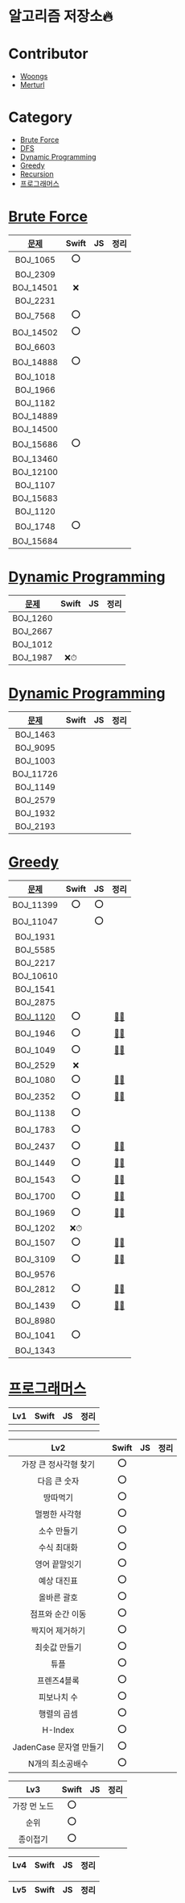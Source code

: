 # 알고리즘 저장소🔥

# Contributor

- [Woongs](https://github.com/chelwoong)
- [Merturl](https://github.com/merturl)

# Category

- [Brute Force](#brute-force)
- [DFS](#dfs)
- [Dynamic Programming](#dynamic-programming)
- [Greedy](#greedy)
- [Recursion](./Recursion)
- [프로그래머스](#프로그래머스)
# [Brute Force](./Brute%20Force)

|[문제](https://www.acmicpc.net/problem/tag/브루트%20포스)| Swift|JS|정리|
|:---:|:---:|:---:|:---:|
|BOJ_1065   | ⭕️ |  |  |
|BOJ_2309   |  |  |  |
|BOJ_14501  | ❌ |  |  |
|BOJ_2231   |  |  |  |
|BOJ_7568   | ⭕️ |  |  |
|BOJ_14502  | ⭕️ |  |  |
|BOJ_6603   |  |  |  |
|BOJ_14888  | ⭕️ |  |  |
|BOJ_1018   |  |  |  |
|BOJ_1966   |  |  |  |
|BOJ_1182   |  |  |  |
|BOJ_14889  |  |  |  |
|BOJ_14500  |  |  |  |
|BOJ_15686  | ⭕️ |  |  |
|BOJ_13460  |  |  |  |
|BOJ_12100  |  |  |  |
|BOJ_1107   |  |  |  |
|BOJ_15683  |  |  |  |
|BOJ_1120   |  |  |  |
|BOJ_1748   | ⭕️ |  |  |
|BOJ_15684  |  |  |  |

# [Dynamic Programming](./DFS)

|[문제](https://www.acmicpc.net/problem/tag/DFS)| Swift|JS|정리|
|:---:|:---:|:---:|:---:|
|BOJ_1260  |  |  |  |
|BOJ_2667   |  |  |  |
|BOJ_1012   |  |  |  |
|BOJ_1987  | ❌⏱ |  |  |


# [Dynamic Programming](./DP)

|[문제](https://www.acmicpc.net/problem/tag/다이나믹%20프로그래밍)| Swift|JS|정리|
|:---:|:---:|:---:|:---:|
|BOJ_1463   |  |  |  |
|BOJ_9095   |  |  |  |
|BOJ_1003   |  |  |  |
|BOJ_11726  |  |  |  |
|BOJ_1149   |  |  |  |
|BOJ_2579   |  |  |  |
|BOJ_1932   |  |  |  |
|BOJ_2193   |  |  |  |



# [Greedy](./Greedy)


|[문제](https://www.acmicpc.net/problem/tag/그리디%20알고리즘)      | Swift|JS|정리|
|:---:    |:---:|:---:|:---:|
|BOJ_11399  | ⭕️ |  ⭕️  |
|BOJ_11047  |  |  ⭕️  |
|BOJ_1931   |  |  |  |
|BOJ_5585   |  |  |  |
|BOJ_2217   |  |  |  |
|BOJ_10610  |  |  |  |
|BOJ_1541   |  |  |  |
|BOJ_2875   |  |  |  |
|[BOJ_1120](https://www.acmicpc.net/problem/1120)   | ⭕️ |  | [🧑‍💻](https://woongsios.tistory.com/123) |
|BOJ_1946   | ⭕️ |  | [🧑‍💻](https://woongsios.tistory.com/124) |
|BOJ_1049   | ⭕️ |  | [🧑‍💻](https://woongsios.tistory.com/125) |
|BOJ_2529   | ❌ |  |  |
|BOJ_1080   | ⭕️ |  | [🧑‍💻](https://woongsios.tistory.com/129) |
|BOJ_2352   | ⭕️ |  | [🧑‍💻](https://woongsios.tistory.com/132) | 
|BOJ_1138   | ⭕️ |  |  |
|BOJ_1783   | ⭕️ |  |  |
|BOJ_2437   | ⭕️ |  | [🧑‍💻](https://woongsios.tistory.com/133) |
|BOJ_1449   | ⭕️ |  | [🧑‍💻](https://woongsios.tistory.com/134) |
|BOJ_1543   | ⭕️ |  | [🧑‍💻](https://woongsios.tistory.com/135) |
|BOJ_1700   | ⭕️ |  | [🧑‍💻](https://woongsios.tistory.com/139) |
|BOJ_1969   | ⭕️ |  | [🧑‍💻](https://woongsios.tistory.com/136) |
|BOJ_1202   | ❌⏱ |  |  |
|BOJ_1507   | ⭕️ |  | [🧑‍💻](https://woongsios.tistory.com/141) |
|BOJ_3109   | ⭕️ |  | [🧑‍💻](https://woongsios.tistory.com/142) |
|BOJ_9576   |  |  |  |
|BOJ_2812   | ⭕️ |  | [🧑‍💻](https://woongsios.tistory.com/143) |
|BOJ_1439   | ⭕️ |  | [🧑‍💻](https://woongsios.tistory.com/144) |
|BOJ_8980   |  |  |  |
|BOJ_1041   | ⭕️ |  |  |
|BOJ_1343   |  |  |  |

# [프로그래머스](./프로그래머스)

|Lv1| Swift|JS|정리|
|:---:|:---:|:---:|:---:|
|   |  |  |  |
|   |  |  |  |

|Lv2| Swift|JS|정리|
|:---:|:---:|:---:|:---:|
| 가장 큰 정사각형 찾기 | ⭕️ |  |  |
| 다음 큰 숫자 | ⭕️ |  |  |
| 땅따먹기 | ⭕️ |  |  |
| 멀쩡한 사각형 | ⭕️ |  |  |
| 소수 만들기 | ⭕️ |  |  |
| 수식 최대화 | ⭕️ |  |  |
| 영어 끝말잇기 | ⭕️ |  |  |
| 예상 대진표 | ⭕️ |  |  |
| 올바른 괄호 | ⭕️ |  |  |
| 점프와 순간 이동 | ⭕️ |  |  |
| 짝지어 제거하기 | ⭕️ |  |  |
| 최솟값 만들기 | ⭕️ |  |  |
| 튜플 | ⭕️ | | |
| 프렌즈4블록 | ⭕️ | | |
| 피보나치 수 | ⭕️ |  |  |
| 행렬의 곱셈 | ⭕️ |  |  |
| H-Index | ⭕️ |  |  |
| JadenCase 문자열 만들기 | ⭕️ |  |  |
| N개의 최소공배수 | ⭕️ |  |  |


|Lv3| Swift|JS|정리|
|:---:|:---:|:---:|:---:|
| 가장 먼 노드 | ⭕️ |  |  |
| 순위 | ⭕️ |  |  |
| 종이접기 | ⭕️ |  |  |


|Lv4| Swift|JS|정리|
|:---:|:---:|:---:|:---:|

|Lv5| Swift|JS|정리|
|:---:|:---:|:---:|:---:|
